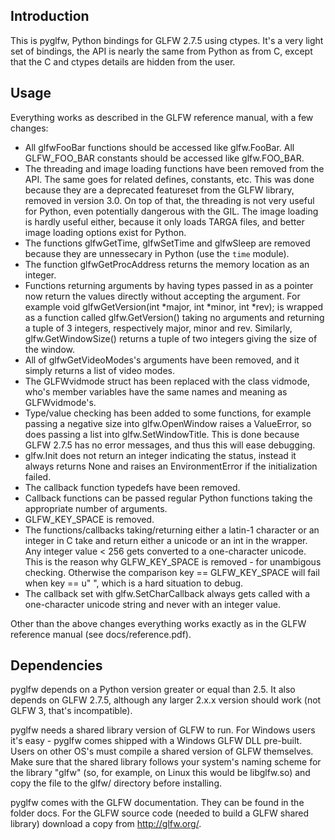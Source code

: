 Introduction
------------
This is pyglfw, Python bindings for GLFW 2.7.5 using ctypes. It's a very light
set of bindings, the API is nearly the same from Python as from C, except that
the C and ctypes details are hidden from the user.

Usage
-----
Everything works as described in the GLFW reference manual, with a few changes:

 * All glfwFooBar functions should be accessed like glfw.FooBar. All
   GLFW_FOO_BAR constants should be accessed like glfw.FOO_BAR.
 * The threading and image loading functions have been removed from the API. The
   same goes for related defines, constants, etc. This was done because they are
   a deprecated featureset from the GLFW library, removed in version 3.0. On top
   of that, the threading is not very useful for Python, even potentially
   dangerous with the GIL. The image loading is hardly useful either, because it
   only loads TARGA files, and better image loading options exist for Python.
 * The functions glfwGetTime, glfwSetTime and glfwSleep are removed because they
   are unnessecary in Python (use the `time` module).
 * The function glfwGetProcAddress returns the memory location as an integer.
 * Functions returning arguments by having types passed in as a pointer now
   return the values directly without accepting the argument. For example
   void glfwGetVersion(int *major, int *minor, int *rev); is wrapped as a
   function called glfw.GetVersion() taking no arguments and returning a tuple
   of 3 integers, respectively major, minor and rev. Similarly,
   glfw.GetWindowSize() returns a tuple of two integers giving the size of the
   window.
 * All of glfwGetVideoModes's arguments have been removed, and it simply returns
   a list of video modes.
 * The GLFWvidmode struct has been replaced with the class vidmode, who's
   member variables have the same names and meaning as GLFWvidmode's.
 * Type/value checking has been added to some functions, for example passing a
   negative size into glfw.OpenWindow raises a ValueError, so does passing a
   list into glfw.SetWindowTitle. This is done because GLFW 2.7.5 has no error
   messages, and thus this will ease debugging.
 * glfw.Init does not return an integer indicating the status, instead it
   always returns None and raises an EnvironmentError if the initialization
   failed.
 * The callback function typedefs have been removed.
 * Callback functions can be passed regular Python functions taking the
   appropriate number of arguments.
 * GLFW_KEY_SPACE is removed.
 * The functions/callbacks taking/returning either a latin-1 character or an
   integer in C take and return either a unicode or an int in the wrapper. Any
   integer value < 256 gets converted to a one-character unicode. This is the
   reason why GLFW_KEY_SPACE is removed - for unambigous checking. Otherwise the
   comparison key == GLFW_KEY_SPACE will fail when key == u" ", which is a hard
   situation to debug.
 * The callback set with glfw.SetCharCallback always gets called with a
   one-character unicode string and never with an integer value.
   
Other than the above changes everything works exactly as in the GLFW reference
manual (see docs/reference.pdf).

Dependencies
------------
pyglfw depends on a Python version greater or equal than 2.5. It also depends on
GLFW 2.7.5, although any larger 2.x.x version should work (not GLFW 3, that's
incompatible).

pyglfw needs a shared library version of GLFW to run. For Windows users it's
easy - pyglfw comes shipped with a Windows GLFW DLL pre-built. Users on other
OS's must compile a shared version of GLFW themselves. Make sure that the shared
library follows your system's naming scheme for the library "glfw" (so, for
example, on Linux this would be libglfw.so) and copy the file to the glfw/
directory before installing.

pyglfw comes with the GLFW documentation. They can be found in the folder docs.
For the GLFW source code (needed to build a GLFW shared library) download a copy
from http://glfw.org/.
